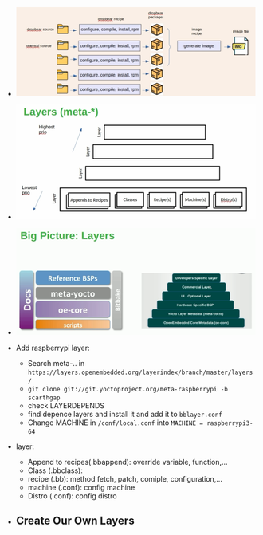 
- ![alt text](./img/class.png)
- ![image](./img/architecture.png)
- ![image](./img/big_picture.png)

- Add raspberrypi layer:
    - Search meta-.. in `https://layers.openembedded.org/layerindex/branch/master/layers/`
    - `git clone git://git.yoctoproject.org/meta-raspberrypi -b scarthgap`
    - check LAYERDEPENDS
    - find depence layers and install it and add it to `bblayer.conf`
    - Change MACHINE in `/conf/local.conf` into `MACHINE = raspberrypi3-64`

- layer:
    - Append to recipes(.bbappend): override variable, function,...
    - Class (.bbclass):
    - recipe (.bb): method fetch, patch, comiple, configuration,...
    - machine (.conf): config machine 
    - Distro (.conf): config distro
- Create Our Own Layers
    - 